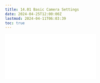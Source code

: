 ```yaml
---
title: 14.01 Basic Camera Settings
date: 2024-04-25T12:00:00Z
lastmod: 2024-04-11T06:03:39
toc: true
---
```


![Link to included file contents](../../../../photography/basic-camera-settings.md)
